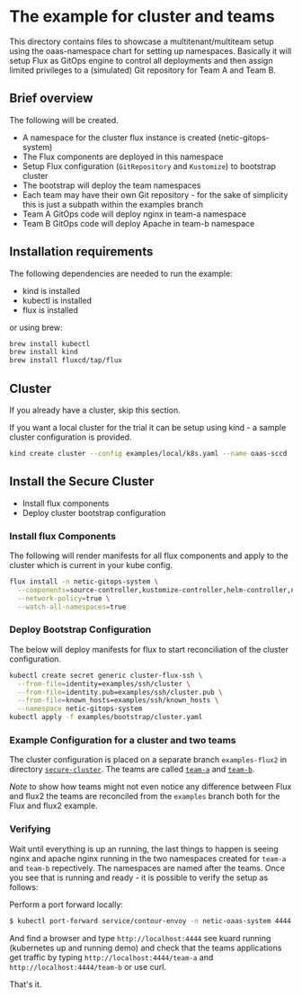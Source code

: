 # The example for cluster and teams

This directory contains files to showcase a multitenant/multiteam setup using the oaas-namespace chart
for setting up namespaces. Basically it will setup Flux as GitOps engine to control all deployments
and then assign limited privileges to a (simulated) Git repository for Team A and Team B.

## Brief overview

The following will be created.

- A namespace for the cluster flux instance is created (netic-gitops-system)
- The Flux components are deployed in this namespace
- Setup Flux configuration (`GitRepository` and `Kustomize`) to bootstrap cluster
- The bootstrap will deploy the team namespaces
- Each team may have their own Git repository - for the sake of simplicity this is just a subpath within the examples branch
- Team A GitOps code will deploy nginx in team-a namespace
- Team B GitOps code will deploy Apache in team-b namespace

## Installation requirements

The following dependencies are needed to run the example:
 - kind is installed
 - kubectl is installed
 - flux is installed

or using brew:
```bash
brew install kubectl
brew install kind
brew install fluxcd/tap/flux
```

## Cluster
If you already have a cluster, skip this section.

If you want a local cluster for the trial it can be setup using kind - a sample cluster configuration is provided.

```bash
kind create cluster --config examples/local/k8s.yaml --name oaas-sccd
```

## Install the Secure Cluster

- Install flux components
- Deploy cluster bootstrap configuration

### Install flux Components

The following will render manifests for all flux components and apply to the cluster which is
current in your kube config.

```bash
flux install -n netic-gitops-system \
  --components=source-controller,kustomize-controller,helm-controller,notification-controller \
  --network-policy=true \
  --watch-all-namespaces=true
```

### Deploy Bootstrap Configuration

The below will deploy manifests for flux to start reconciliation of the cluster configuration.

```bash
kubectl create secret generic cluster-flux-ssh \
  --from-file=identity=examples/ssh/cluster \
  --from-file=identity.pub=examples/ssh/cluster.pub \
  --from-file=known_hosts=examples/ssh/known_hosts \
  --namespace netic-gitops-system
kubectl apply -f examples/bootstrap/cluster.yaml
```

### Example Configuration for a cluster and two teams
The cluster configuration is placed on a separate branch `examples-flux2` in directory [`secure-cluster`](https://github.com/neticdk/k8s-oaas-sccd/tree/examples-flux2/secure-cluster).
The teams are called [`team-a`](https://github.com/neticdk/k8s-oaas-sccd/tree/examples/secure-namespace-team-a) and [`team-b`](https://github.com/neticdk/k8s-oaas-sccd/tree/examples/secure-namespace-team-b).

_Note_ to show how teams might not even notice any difference between Flux and flux2 the teams are
reconciled from the `examples` branch both for the Flux and flux2 example.

### Verifying
Wait until everything is up an running, the last things to happen is seeing nginx and apache nginx running in the two namespaces created for `team-a` and `team-b` repectively. The namespaces are named after the teams. Once you see that is running and ready - it is possible to verify the setup as follows:

Perform a port forward locally:
```bash
$ kubectl port-forward service/contour-envoy -n netic-oaas-system 4444:80
```

And find a browser and type `http://localhost:4444` see kuard running (kubernetes up and running demo)
and check that the teams applications get traffic by typing `http://localhost:4444/team-a` and `http://localhost:4444/team-b` or use curl.

That's it.
